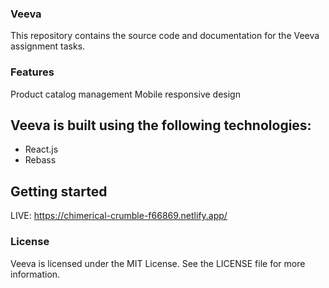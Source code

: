 ### Veeva
This repository contains the source code and documentation for the Veeva assignment tasks.

### Features
Product catalog management
Mobile responsive design

## Veeva is built using the following technologies:

- React.js
- Rebass

## Getting started


LIVE: https://chimerical-crumble-f66869.netlify.app/


### License
Veeva is licensed under the MIT License. See the LICENSE file for more information.
